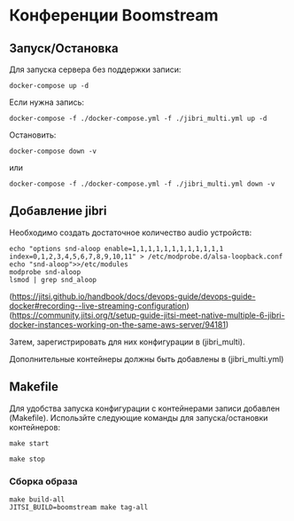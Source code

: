 # Конференции Boomstream


## Запуск/Остановка

Для запуска сервера без поддержки записи:

```
docker-compose up -d
```


Если нужна запись:

```
docker-compose -f ./docker-compose.yml -f ./jibri_multi.yml up -d
```


Остановить:

```
docker-compose down -v
```

или

```
docker-compose -f ./docker-compose.yml -f ./jibri_multi.yml down -v
```


## Добавление jibri

Необходимо создать достаточное количество audio устройств:

```
echo "options snd-aloop enable=1,1,1,1,1,1,1,1,1,1,1,1 index=0,1,2,3,4,5,6,7,8,9,10,11" > /etc/modprobe.d/alsa-loopback.conf
echo "snd-aloop">>/etc/modules
modprobe snd-aloop
lsmod | grep snd_aloop
```


(https://jitsi.github.io/handbook/docs/devops-guide/devops-guide-docker#recording--live-streaming-configuration)
(https://community.jitsi.org/t/setup-guide-jitsi-meet-native-multiple-6-jibri-docker-instances-working-on-the-same-aws-server/94181)

Затем, зарегистрировать для них конфигурации в (jibri_multi).

Дополнительные контейнеры должны быть добавлены в (jibri_multi.yml)

## Makefile

Для удобства запуска конфигурации с контейнерами записи добавлен (Makefile). Использйте следующие команды для 
запуска/остановки контейнеров:

```
make start

make stop
```

### Сборка образа

```
make build-all
JITSI_BUILD=boomstream make tag-all
```

